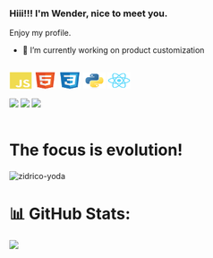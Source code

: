 ### Hiii!!! I'm Wender, nice to meet you.

Enjoy my profile.


- :telescope: I’m currently working on product customization
 <div style="display: inline_block"><br>
  <img align="center" alt="Rafa-Js" height="30" width="40" src="https://raw.githubusercontent.com/devicons/devicon/master/icons/javascript/javascript-plain.svg">
  <img align="center" alt="Rafa-HTML" height="30" width="40" src="https://raw.githubusercontent.com/devicons/devicon/master/icons/html5/html5-original.svg">
  <img align="center" alt="Rafa-CSS" height="30" width="40" src="https://raw.githubusercontent.com/devicons/devicon/master/icons/css3/css3-original.svg">
  <img align="center" alt="Rafa-Python" height="30" width="40" src="https://raw.githubusercontent.com/devicons/devicon/master/icons/python/python-original.svg">
  <img align="center" alt="Rafa-Python" height="30" width="40" src="https://raw.githubusercontent.com/devicons/devicon/master/icons/react/react-original.svg"> 
</div>
  <br>
<div>
  <a href="https://www.instagram.com/thezapotoczny/" target="_blank"><img src="https://img.shields.io/badge/-Instagram-%23E4405F?style=for-the-badge&logo=instagram&logoColor=white" target="_blank"></a>
  <a href = "mailto:fszcdi@gmail.com"><img src="https://img.shields.io/badge/-Gmail-%23333?style=for-the-badge&logo=gmail&logoColor=white" target="_blank"></a>
  <a href="https://www.linkedin.com/in/wendermichael/" target="_blank"><img src="https://img.shields.io/badge/-LinkedIn-%230077B5?style=for-the-badge&logo=linkedin&logoColor=white" target="_blank"></a> 
</div>
 
  <br>
  
   <h1> The focus is evolution! </h1>
<div>
<img align="center" alt="zidrico-yoda" src="https://media.tenor.com/5wJl1vygaTEAAAAC/kimetsu-no-yaiba-hashira.gif">
</div>

# :bar_chart: GitHub Stats:
![](https://github-readme-streak-stats.herokuapp.com/?user=Zapotoczn&theme=dark&hide_border=false)<br/>  
